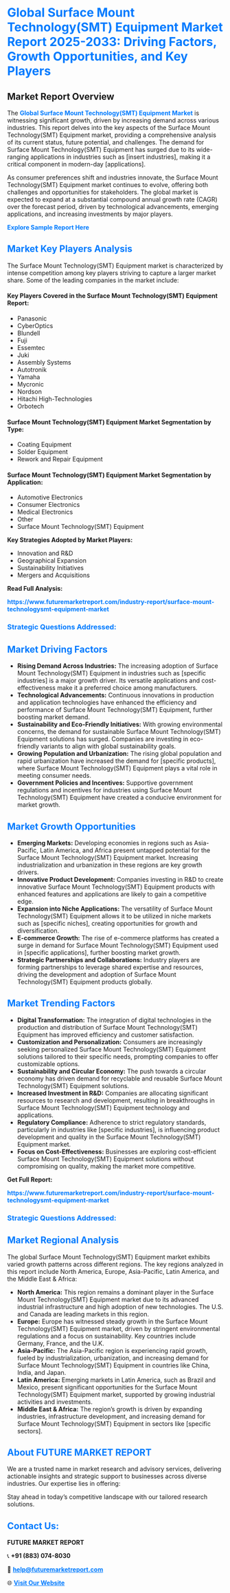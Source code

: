 <h1 style="color: #007BFF;">Global Surface Mount Technology(SMT) Equipment Market Report 2025-2033: Driving Factors, Growth Opportunities, and Key Players</h1>

<section id="overview">
<h2>Market Report Overview</h2>
<p>The <a href="https://www.futuremarketreport.com/industry-report/surface-mount-technologysmt-equipment-market" style="color: #007BFF; text-decoration: none;"><strong>Global Surface Mount Technology(SMT) Equipment Market</strong></a> is witnessing significant growth, driven by increasing demand across various industries. This report delves into the key aspects of the Surface Mount Technology(SMT) Equipment market, providing a comprehensive analysis of its current status, future potential, and challenges. The demand for Surface Mount Technology(SMT) Equipment has surged due to its wide-ranging applications in industries such as [insert industries], making it a critical component in modern-day [applications].</p>
<p>As consumer preferences shift and industries innovate, the Surface Mount Technology(SMT) Equipment market continues to evolve, offering both challenges and opportunities for stakeholders. The global market is expected to expand at a substantial compound annual growth rate (CAGR) over the forecast period, driven by technological advancements, emerging applications, and increasing investments by major players.</p>
</section>

<section id="overview">
<p><a href="https://www.futuremarketreport.com/request-sample/reportId=111546" style="color: #007BFF; text-decoration: none;"><strong>Explore Sample Report Here</strong></a></p>
</section>

<section id="key-players">
<h2 style="color: #007BFF;">Market Key Players Analysis</h2>
<p>The Surface Mount Technology(SMT) Equipment market is characterized by intense competition among key players striving to capture a larger market share. Some of the leading companies in the market include:</p>
<h4>Key Players Covered in the Surface Mount Technology(SMT) Equipment Report:</h4>
<ul><li>Panasonic</li><li>CyberOptics</li><li>Blundell</li><li>Fuji</li><li>Essemtec</li><li>Juki</li><li>Assembly Systems</li><li>Autotronik</li><li>Yamaha</li><li>Mycronic</li><li>Nordson</li><li>Hitachi High-Technologies</li><li>Orbotech</li></ul>
<h4>Surface Mount Technology(SMT) Equipment Market Segmentation by Type:</h4>
<ul><li>Coating Equipment</li><li>Solder Equipment</li><li>Rework and Repair Equipment</li></ul>

<h4>Surface Mount Technology(SMT) Equipment Market Segmentation by Application:</h4>
<ul><li>Automotive Electronics</li><li>Consumer Electronics</li><li>Medical Electronics</li><li>Other</li><li>Surface Mount Technology(SMT) Equipment</li></ul>
<p><strong>Key Strategies Adopted by Market Players:</strong></p>
<ul>
<li>Innovation and R&D</li>
<li>Geographical Expansion</li>
<li>Sustainability Initiatives</li>
<li>Mergers and Acquisitions</li>
</ul>
</section>

<section>
<p><strong>Read Full Analysis: </strong></p><a href="https://www.futuremarketreport.com/industry-report/surface-mount-technologysmt-equipment-market" style="color: #007BFF; text-decoration: none;"><strong>https://www.futuremarketreport.com/industry-report/surface-mount-technologysmt-equipment-market</strong></a>
<h3 style="color: #007BFF;">Strategic Questions Addressed:</h3>
</section>

<section id="driving-factors">
<h2 style="color: #007BFF;">Market Driving Factors</h2>
<ul>
<li><strong>Rising Demand Across Industries:</strong> The increasing adoption of Surface Mount Technology(SMT) Equipment in industries such as [specific industries] is a major growth driver. Its versatile applications and cost-effectiveness make it a preferred choice among manufacturers.</li>
<li><strong>Technological Advancements:</strong> Continuous innovations in production and application technologies have enhanced the efficiency and performance of Surface Mount Technology(SMT) Equipment, further boosting market demand.</li>
<li><strong>Sustainability and Eco-Friendly Initiatives:</strong> With growing environmental concerns, the demand for sustainable Surface Mount Technology(SMT) Equipment solutions has surged. Companies are investing in eco-friendly variants to align with global sustainability goals.</li>
<li><strong>Growing Population and Urbanization:</strong> The rising global population and rapid urbanization have increased the demand for [specific products], where Surface Mount Technology(SMT) Equipment plays a vital role in meeting consumer needs.</li>
<li><strong>Government Policies and Incentives:</strong> Supportive government regulations and incentives for industries using Surface Mount Technology(SMT) Equipment have created a conducive environment for market growth.</li>
</ul>
</section>

<section id="growth-opportunities">
<h2 style="color: #007BFF;">Market Growth Opportunities</h2>
<ul>
<li><strong>Emerging Markets:</strong> Developing economies in regions such as Asia-Pacific, Latin America, and Africa present untapped potential for the Surface Mount Technology(SMT) Equipment market. Increasing industrialization and urbanization in these regions are key growth drivers.</li>
<li><strong>Innovative Product Development:</strong> Companies investing in R&D to create innovative Surface Mount Technology(SMT) Equipment products with enhanced features and applications are likely to gain a competitive edge.</li>
<li><strong>Expansion into Niche Applications:</strong> The versatility of Surface Mount Technology(SMT) Equipment allows it to be utilized in niche markets such as [specific niches], creating opportunities for growth and diversification.</li>
<li><strong>E-commerce Growth:</strong> The rise of e-commerce platforms has created a surge in demand for Surface Mount Technology(SMT) Equipment used in [specific applications], further boosting market growth.</li>
<li><strong>Strategic Partnerships and Collaborations:</strong> Industry players are forming partnerships to leverage shared expertise and resources, driving the development and adoption of Surface Mount Technology(SMT) Equipment products globally.</li>
</ul>
</section>

<section id="trending-factors">
<h2 style="color: #007BFF;">Market Trending Factors</h2>
<ul>
<li><strong>Digital Transformation:</strong> The integration of digital technologies in the production and distribution of Surface Mount Technology(SMT) Equipment has improved efficiency and customer satisfaction.</li>
<li><strong>Customization and Personalization:</strong> Consumers are increasingly seeking personalized Surface Mount Technology(SMT) Equipment solutions tailored to their specific needs, prompting companies to offer customizable options.</li>
<li><strong>Sustainability and Circular Economy:</strong> The push towards a circular economy has driven demand for recyclable and reusable Surface Mount Technology(SMT) Equipment solutions.</li>
<li><strong>Increased Investment in R&D:</strong> Companies are allocating significant resources to research and development, resulting in breakthroughs in Surface Mount Technology(SMT) Equipment technology and applications.</li>
<li><strong>Regulatory Compliance:</strong> Adherence to strict regulatory standards, particularly in industries like [specific industries], is influencing product development and quality in the Surface Mount Technology(SMT) Equipment market.</li>
<li><strong>Focus on Cost-Effectiveness:</strong> Businesses are exploring cost-efficient Surface Mount Technology(SMT) Equipment solutions without compromising on quality, making the market more competitive.</li>
</ul>
</section>

<section>
<p><strong>Get Full Report: </strong></p><a href="https://www.futuremarketreport.com/industry-report/surface-mount-technologysmt-equipment-market" style="color: #007BFF; text-decoration: none;"><strong>https://www.futuremarketreport.com/industry-report/surface-mount-technologysmt-equipment-market</strong></a>
<h3 style="color: #007BFF;">Strategic Questions Addressed:</h3>
</section>


<section id="regional-analysis">
<h2 style="color: #007BFF;">Market Regional Analysis</h2>
<p>The global Surface Mount Technology(SMT) Equipment market exhibits varied growth patterns across different regions. The key regions analyzed in this report include North America, Europe, Asia-Pacific, Latin America, and the Middle East & Africa:</p>
<ul>
<li><strong>North America:</strong> This region remains a dominant player in the Surface Mount Technology(SMT) Equipment market due to its advanced industrial infrastructure and high adoption of new technologies. The U.S. and Canada are leading markets in this region.</li>
<li><strong>Europe:</strong> Europe has witnessed steady growth in the Surface Mount Technology(SMT) Equipment market, driven by stringent environmental regulations and a focus on sustainability. Key countries include Germany, France, and the U.K.</li>
<li><strong>Asia-Pacific:</strong> The Asia-Pacific region is experiencing rapid growth, fueled by industrialization, urbanization, and increasing demand for Surface Mount Technology(SMT) Equipment in countries like China, India, and Japan.</li>
<li><strong>Latin America:</strong> Emerging markets in Latin America, such as Brazil and Mexico, present significant opportunities for the Surface Mount Technology(SMT) Equipment market, supported by growing industrial activities and investments.</li>
<li><strong>Middle East & Africa:</strong> The region’s growth is driven by expanding industries, infrastructure development, and increasing demand for Surface Mount Technology(SMT) Equipment in sectors like [specific sectors].</li>
</ul>
</section>

<footer>
<h2 style="color: #007BFF;">About FUTURE MARKET REPORT</h2>
<p>We are a trusted name in market research and advisory services, delivering actionable insights and strategic support to businesses across diverse industries. Our expertise lies in offering:</p>

<p>Stay ahead in today’s competitive landscape with our tailored research solutions.</p>

<h2 style="color: #007BFF;">Contact Us:</h2>
<p><strong>FUTURE MARKET REPORT</strong></p>
<p>📞 <strong>+91 (883) 074-8030</strong></p>
<p>📧 <strong><a href="mailto:help@futuremarketreport.com" style="color: #007BFF;">help@futuremarketreport.com</a></strong></p>
<p>🌐 <strong><a href="https://www.futuremarketreport.com/" style="color: #007BFF;">Visit Our Website</a></strong></p>
</footer>